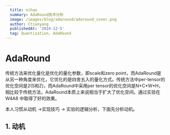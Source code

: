 ```yaml
---
  title: nihao
  summary: AdaRound技术分析
  image: /images/blog/adaround/adaround_cover.png
  author: Ctianyang
  publishedAt: '2024-12-5'
  tag: Quantization, AdaRound
---
```


# AdaRound

传统方法来优化量化是优化的量化参数，即scale和zero point，而AdaRound是从另一种角度来优化，它优化的是四舍五入的量化方式。传统方法中per-tensor的优化空间是2(S和Z)，而AdaRound中采用per tensor的优化空间是N\*C\*W*H，相比较于传统方法，AdaRound本质上来说相当于扩大了优化空间。通过实验在W4A8  中取得了好的效果。

本人习惯从动机 ->实现技巧 -> 实验的逻辑分析，下面先分析动机。

## 1. 动机